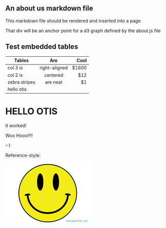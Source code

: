 ## An about us markdown file
<!-- {.warning} -->

This markdown file should be rendered and inserted into a page

<div id="graph1"></div>

That div will be an anchor point for a d3 graph defined by the about.js file

## Test embedded tables

| Tables        | Are           | Cool  |
| ------------- |:-------------:| -----:|
| col 3 is      | right-aligned | $1600 |
| col 2 is      | centered      |   $12 |
| zebra stripes | are neat      |    $1 |
| hello otis |       |     |


#  HELLO OTIS

It worked!

Woo Hooo!!!!
<!-- {.warning} -->

:-)

Reference-style:

![alt text][logo]

[logo]: ./smiley.png